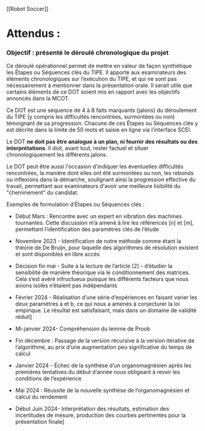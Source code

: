 [[Robot Soccer]]
# Attendus :

### Objectif : présenté le déroulé chronologique du projet 

Ce déroulé opérationnel permet de mettre en valeur de façon synthétique les Étapes ou Séquences clés du TIPE. Il apporte aux examinateurs des éléments chronologiques sur l’exécution du TIPE, et qui ne sont pas nécessairement à mentionner dans la présentation orale. Il serait utile que certains éléments de ce DOT soient mis en rapport avec les objectifs annoncés dans la MCOT.


Ce DOT est une séquence de 4 à 8 faits marquants (jalons) du déroulement du TIPE (y compris les difficultés rencontrées, surmontées ou non) témoignant de sa progression. Chacune de ces Étapes ou Séquences clés y est décrite dans la limite de 50 mots et saisie en ligne via l’interface SCEI.

Le DOT **ne doit pas être analogue à un plan, ni fournir des résultats ou des interprétations**. Il doit, avant tout, rester factuel et situer chronologiquement les différents jalons.


Le DOT peut être aussi l'occasion d'indiquer les éventuelles difficultés rencontrées, la manière dont elles ont été surmontées ou non, les rebonds ou inflexions dans la démarche, soulignant ainsi la progression effective du travail, permettant aux examinateurs d'avoir une meilleure lisibilité du "cheminement" du candidat.



Exemples de formulation d’Étapes ou Séquences clés : 

- Début Mars : Rencontre avec un expert en vibration des machines tournantes. Cette discussion m’a amené à lire les références [n] et [m], permettant l’identification des paramètres clés de l’étude 

- Novembre 2023 - Identification de notre méthode comme étant la théorie de De Bruijn, pour laquelle des algorithmes de résolution existent et sont disponibles en libre accès 

- Décision fin mai - Suite à la lecture de l’article [2] - d’étudier la sensibilité de manière théorique via le conditionnement des matrices. Cela s’est avéré infructueux puisque les différents facteurs que nous avions isolés n’étaient pas indépendants 

- Février 2024 - Réalisation d’une série d’expériences en faisant varier les deux paramètres a et b, ce qui nous a amenés à conjecturer la loi empirique. Le résultat est satisfaisant, mais dans un domaine de validité réduit]

- Mi-janvier 2024- Compréhension du lemme de Proob 

- Fin décembre : Passage de la version récursive à la version itérative de l’algorithme, au prix d’une augmentation peu significative du temps de calcul 

- Janvier 2024 - Échec de la synthèse d’un organomagnésien après les premières tentatives du début d’année nous obligeant à revoir les conditions de l’expérience 

- Mai 2024 : Réussite de la nouvelle synthèse de l’organomagnésien et calcul du rendement

- Début Juin 2024- Interprétation des résultats, estimation des incertitudes de mesure, production des courbes pertinentes pour la présentation finale]